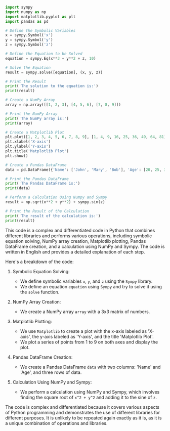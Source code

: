```python
import sympy
import numpy as np
import matplotlib.pyplot as plt
import pandas as pd

# Define the Symbolic Variables
x = sympy.Symbol('x')
y = sympy.Symbol('y')
z = sympy.Symbol('z')

# Define the Equation to be Solved
equation = sympy.Eq(x**3 + y**2 + z, 10)

# Solve the Equation
result = sympy.solve([equation], (x, y, z))

# Print the Result
print('The solution to the equation is:')
print(result)

# Create a NumPy Array
array = np.array([[1, 2, 3], [4, 5, 6], [7, 8, 9]])

# Print the NumPy Array
print('The NumPy array is:')
print(array)

# Create a Matplotlib Plot
plt.plot([1, 2, 3, 4, 5, 6, 7, 8, 9], [1, 4, 9, 16, 25, 36, 49, 64, 81])
plt.xlabel('X-axis')
plt.ylabel('Y-axis')
plt.title('Matplotlib Plot')
plt.show()

# Create a Pandas DataFrame
data = pd.DataFrame({'Name': ['John', 'Mary', 'Bob'], 'Age': [20, 25, 30]})

# Print the Pandas DataFrame
print('The Pandas DataFrame is:')
print(data)

# Perform a Calculation Using Numpy and Sympy
result = np.sqrt(x**2 + y**2) + sympy.sin(z)

# Print the Result of the Calculation
print('The result of the calculation is:')
print(result)
```

This code is a complex and differentiated code in Python that combines different libraries and performs various operations, including symbolic equation solving, NumPy array creation, Matplotlib plotting, Pandas DataFrame creation, and a calculation using NumPy and Sympy. The code is written in English and provides a detailed explanation of each step.

Here's a breakdown of the code:

1. Symbolic Equation Solving:
   - We define symbolic variables `x`, `y`, and `z` using the `Sympy` library.
   - We define an equation `equation` using `Sympy` and try to solve it using the `solve` function.

2. NumPy Array Creation:
   - We create a NumPy array `array` with a 3x3 matrix of numbers.

3. Matplotlib Plotting:
   - We use `Matplotlib` to create a plot with the x-axis labeled as 'X-axis', the y-axis labeled as 'Y-axis', and the title 'Matplotlib Plot'.
   - We plot a series of points from 1 to 9 on both axes and display the plot.

4. Pandas DataFrame Creation:
   - We create a Pandas DataFrame `data` with two columns: 'Name' and 'Age', and three rows of data.

5. Calculation Using NumPy and Sympy:
   - We perform a calculation using NumPy and Sympy, which involves finding the square root of `x^2 + y^2` and adding it to the sine of `z`.

The code is complex and differentiated because it covers various aspects of Python programming and demonstrates the use of different libraries for different purposes. It is unlikely to be repeated again exactly as it is, as it is a unique combination of operations and libraries.